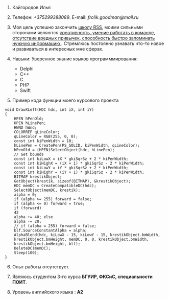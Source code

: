 1. Кайгородов Илья

2. Телефон: _+375299388089_. E-mail: _frolik.goodman@mail.ru_

3. Моя цель успешно закончить [школу RSS](https://app.rs.school/), моими сильными сторонами являются <ins> креативность, умение работать в команде, отсутствие вредных привычек, способность быстро запоминать нужную информацию </ins>. Стремлюсь постоянно узнавать что-то новое и развиваться в интересных мне сферах.

4. Навыки:
     Уверенное знание языков программмирования: 
      * Delphi
      * C++
      * C
      * PHP
      * Swift

5. Пример кода функции моего курсового проекта 
 ```
void DrawXLeft(HDC hdc, int iX, int iY)
{
     HPEN hPenOld;
     HPEN hLinePen;
     HWND hWnd;
     COLORREF qLineColor;
     qLineColor = RGB(255, 0, 0);
     const int kiPenWidth = 10;
     hLinePen = CreatePen(PS_SOLID, kiPenWidth, qLineColor);
     hPenOld = (HPEN)SelectObject(hdc, hLinePen);
     // Get bounds
     const int kiLowX = iX * gkiSqrSz + 2 * kiPenWidth;
     const int kiHighX = (iX + 1) * gkiSqrSz - 2 * kiPenWidth;
     const int kiLowY = iY * gkiSqrSz + 2 * kiPenWidth;
     const int kiHighY = (iY + 1) * gkiSqrSz - 2 * kiPenWidth;
     BITMAP krestikObject;
     GetObject(krestik, sizeof(BITMAP), &krestikObject);
     HDC memDC = CreateCompatibleDC(hdc);
     SelectObject(memDC, krestik);
     alpha = 0;
     if (alpha >= 255) forward = false;
     if (alpha <= 0) forward = true;
     if (forward)
     42
     alpha += 40; else
     alpha -= 20;
     // if (alpha = 255) forward = false;
     blf.SourceConstantAlpha = alpha;
     AlphaBlend(hdc, kiLowX - 15, kiLowY - 15, krestikObject.bmWidth,
     krestikObject.bmHeight, memDC, 0, 0, krestikObject.bmWidth,
     krestikObject.bmHeight, blf);
     DeleteDC(memDC);
     Sleep(100);
}            
```
6. Опыт работы отсутствует.

7. Являюсь студентом 3-го курса **БГУИР, ФКСиС, специальности ПОИТ**. 

8. Уровень английского языка : **А2**
